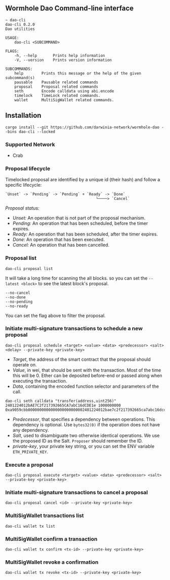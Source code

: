 ## Wormhole Dao Command-line interface
```
~ dao-cli
dao-cli 0.2.0
Dao utilities

USAGE:
    dao-cli <SUBCOMMAND>

FLAGS:
    -h, --help       Prints help information
    -V, --version    Prints version information

SUBCOMMANDS:
    help        Prints this message or the help of the given subcommand(s)
    pausable    Pausable related commands
    proposal    Proposal related commands
    seth        Encode calldata using abi.encode
    timelock    TimeLock related commands.
    wallet      MultiSigWallet related commands.
```

## Installation
```
cargo install --git https://github.com/darwinia-network/wormhole-dao --bins dao-cli --locked
```

### Supported Network
- Crab

### Proposal lifecycle
Timelocked proposal are identified by a unique id (their hash) and follow a specific lifecycle:
```
`Unset` -> `Pending` -> `Pending` + `Ready` -> `Done`
                                        └────> `Cancel`
```

*Proposal status:*
* *Unset:* An operation that is not part of the proposal mechanism.
* *Pending:* An operation that has been scheduled, before the timer expires.
* *Ready:* An operation that has been scheduled, after the timer expires.
* *Done:* An operation that has been executed.
* *Cancel:* An operation that has been cancelled.

### Proposal list
```
dao-cli proposal list
```
It will take a long time for scanning the all blocks. so you can set the `--latest <block>` to see
the latest block's proposal.
```
--no-cancel
--no-done
--no-pending
--no-ready
```
You can set the flag above to filter the proposal.

### Initiate multi-signature transactions to schedule a new proposal
```
dao-cli proposal schedule <target> <value> <data> <predecessor> <salt> <delay> --private-key <private-key>
```
* *Target*, the address of the smart contract that the proposal should operate on.
* *Value*, in wei, that should be sent with the transaction. Most of the time this will be 0. Ether can be deposited before-end or passed along when executing the transaction.
* *Data*, containing the encoded function selector and parameters of the call.
```
dao-cli seth calldata "transfer(address,uint256)" 2401224012bAE7C2f217392665CA7abC16dCDE1e 1000000000
0xa9059cbb0000000000000000000000002401224012bae7c2f217392665ca7abc16dcde1e0000000000000000000000000000000000000000000000000000000000000064
```
* *Predecessor*, that specifies a dependency between operations. This dependency is optional. Use `bytes32(0)` if the operation does not have any dependency.
* *Salt*, used to disambiguate two otherwise identical operations. We use the proposed ID as the Salt. `Proposer` should remember the ID.
* *private-key*, your private key string, or you can set the ENV variable `ETH_PRIVATE_KEY`.

### Execute a proposal
```
dao-cli proposal execute <target> <value> <data> <predecessor> <salt> --private-key <private-key>
```

### Initiate multi-signature transactions to cancel a proposal
```
dao-cli proposal cancel <id> --private-key <private-key>
```

### MultiSigWallet transactions list
```
dao-cli wallet tx list
```

### MultiSigWallet confirm a transaction
```
dao-cli wallet tx confirm <tx-id> --private-key <private-key>
```

### MultiSigWallet revoke a confirmation
```
dao-cli wallet tx revoke <tx-id> --private-key <private-key>
```
